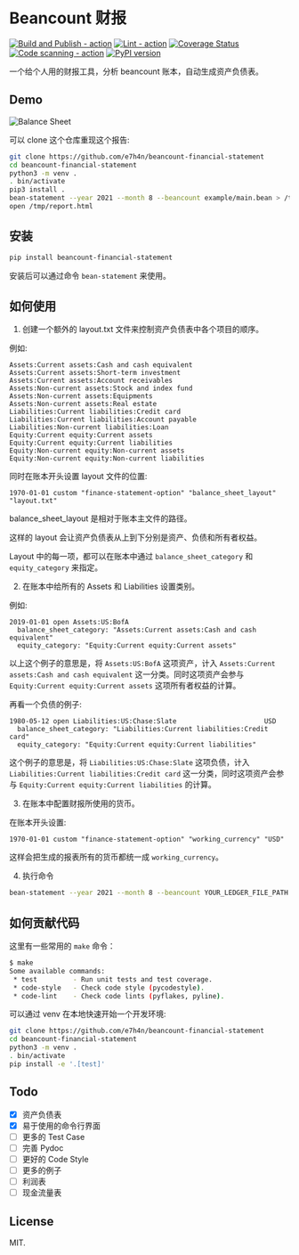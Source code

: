 # Beancount 财报

[![Build and Publish - action](https://github.com/e7h4n/beancount-financial-statement/actions/workflows/build.yml/badge.svg)](https://github.com/e7h4n/beancount-financial-statement/actions/workflows/build.yml)
[![Lint - action](https://github.com/e7h4n/beancount-financial-statement/actions/workflows/lint.yaml/badge.svg)](https://github.com/e7h4n/beancount-financial-statement/actions/workflows/lint.yaml)
[![Coverage Status](https://coveralls.io/repos/github/e7h4n/beancount-financial-statement/badge.svg?branch=master)](https://coveralls.io/github/e7h4n/beancount-financial-statement?branch=master)
[![Code scanning - action](https://github.com/e7h4n/beancount-financial-statement/actions/workflows/codeql-analysis.yml/badge.svg)](https://github.com/e7h4n/beancount-financial-statement/actions/workflows/codeql-analysis.yml)
[![PyPI version](https://badge.fury.io/py/beancount-financial-statement.svg)](https://badge.fury.io/py/beancount-financial-statement)

一个给个人用的财报工具，分析 beancount 账本，自动生成资产负债表。

## Demo

![Balance Sheet](/example/balance_sheet.png)

可以 clone 这个仓库重现这个报告:

```bash
git clone https://github.com/e7h4n/beancount-financial-statement
cd beancount-financial-statement
python3 -m venv .
. bin/activate
pip3 install .
bean-statement --year 2021 --month 8 --beancount example/main.bean > /tmp/report.html
open /tmp/report.html
```

## 安装

```bash
pip install beancount-financial-statement
```

安装后可以通过命令 `bean-statement` 来使用。

## 如何使用

1. 创建一个额外的 layout.txt 文件来控制资产负债表中各个项目的顺序。

例如:

```
Assets:Current assets:Cash and cash equivalent
Assets:Current assets:Short-term investment
Assets:Current assets:Account receivables
Assets:Non-current assets:Stock and index fund
Assets:Non-current assets:Equipments
Assets:Non-current assets:Real estate
Liabilities:Current liabilities:Credit card
Liabilities:Current liabilities:Account payable
Liabilities:Non-current liabilities:Loan
Equity:Current equity:Current assets
Equity:Current equity:Current liabilities
Equity:Non-current equity:Non-current assets
Equity:Non-current equity:Non-current liabilities
```

同时在账本开头设置 layout 文件的位置:

```beancount
1970-01-01 custom "finance-statement-option" "balance_sheet_layout" "layout.txt"
```

balance_sheet_layout 是相对于账本主文件的路径。

这样的 layout 会让资产负债表从上到下分别是资产、负债和所有者权益。

Layout 中的每一项，都可以在账本中通过 `balance_sheet_category` 和 `equity_category` 来指定。

2. 在账本中给所有的 Assets 和 Liabilities 设置类别。

例如:

```beancount
2019-01-01 open Assets:US:BofA
  balance_sheet_category: "Assets:Current assets:Cash and cash equivalent"
  equity_category: "Equity:Current equity:Current assets"
```

以上这个例子的意思是，将 `Assets:US:BofA` 这项资产，计入 `Assets:Current assets:Cash and cash equivalent` 这一分类。同时这项资产会参与 `Equity:Current equity:Current assets` 这项所有者权益的计算。

再看一个负债的例子:

```beancount
1980-05-12 open Liabilities:US:Chase:Slate                      USD
  balance_sheet_category: "Liabilities:Current liabilities:Credit card"
  equity_category: "Equity:Current equity:Current liabilities"
```

这个例子的意思是，将 `Liabilities:US:Chase:Slate` 这项负债，计入 `Liabilities:Current liabilities:Credit card` 这一分类，同时这项资产会参与 `Equity:Current equity:Current liabilities` 的计算。

3. 在账本中配置财报所使用的货币。

在账本开头设置:

```beancount
1970-01-01 custom "finance-statement-option" "working_currency" "USD"
```

这样会把生成的报表所有的货币都统一成 `working_currency`。

4. 执行命令

```bash
bean-statement --year 2021 --month 8 --beancount YOUR_LEDGER_FILE_PATH
```

## 如何贡献代码

这里有一些常用的 `make` 命令：

```bash
$ make
Some available commands:
 * test         - Run unit tests and test coverage.
 * code-style   - Check code style (pycodestyle).
 * code-lint    - Check code lints (pyflakes, pyline).
```

可以通过 venv 在本地快速开始一个开发环境:
```bash
git clone https://github.com/e7h4n/beancount-financial-statement
cd beancount-financial-statement
python3 -m venv .
. bin/activate
pip install -e '.[test]'
```

## Todo

- [x] 资产负债表
 - [x] 易于使用的命令行界面
 - [ ] 更多的 Test Case
 - [ ] 完善 Pydoc
 - [ ] 更好的 Code Style
 - [ ] 更多的例子
- [ ] 利润表
- [ ] 现金流量表

## License

MIT.
